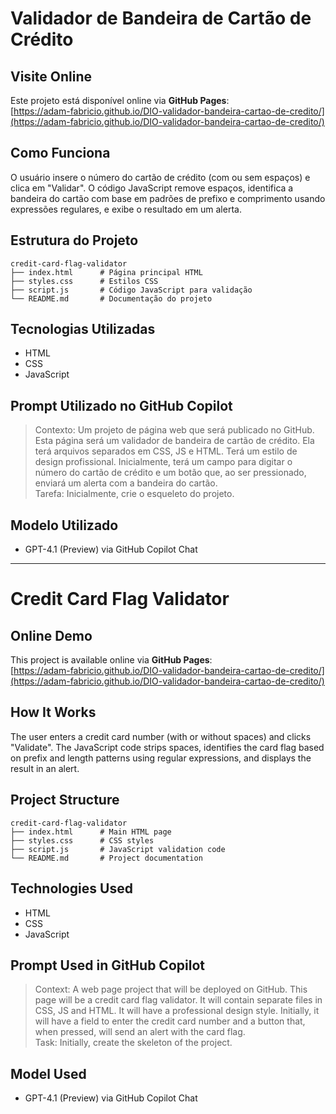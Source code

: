 # Validador de Bandeira de Cartão de Crédito

## Visite Online
Este projeto está disponível online via **GitHub Pages**:<br>
[https://adam-fabricio.github.io/DIO-validador-bandeira-cartao-de-credito/](https://adam-fabricio.github.io/DIO-validador-bandeira-cartao-de-credito/)

## Como Funciona
O usuário insere o número do cartão de crédito (com ou sem espaços) e clica em "Validar". O código JavaScript remove espaços, identifica a bandeira do cartão com base em padrões de prefixo e comprimento usando expressões regulares, e exibe o resultado em um alerta.

## Estrutura do Projeto
```
credit-card-flag-validator
├── index.html      # Página principal HTML
├── styles.css      # Estilos CSS
├── script.js       # Código JavaScript para validação
└── README.md       # Documentação do projeto
```

## Tecnologias Utilizadas
- HTML
- CSS
- JavaScript

## Prompt Utilizado no GitHub Copilot
> Contexto: Um projeto de página web que será publicado no GitHub. Esta página será um validador de bandeira de cartão de crédito. Ela terá arquivos separados em CSS, JS e HTML. Terá um estilo de design profissional. Inicialmente, terá um campo para digitar o número do cartão de crédito e um botão que, ao ser pressionado, enviará um alerta com a bandeira do cartão.  
> Tarefa: Inicialmente, crie o esqueleto do projeto.

## Modelo Utilizado
- GPT-4.1 (Preview) via GitHub Copilot Chat

---

# Credit Card Flag Validator

## Online Demo
This project is available online via **GitHub Pages**:<br>
[https://adam-fabricio.github.io/DIO-validador-bandeira-cartao-de-credito/](https://adam-fabricio.github.io/DIO-validador-bandeira-cartao-de-credito/)  

## How It Works
The user enters a credit card number (with or without spaces) and clicks "Validate". The JavaScript code strips spaces, identifies the card flag based on prefix and length patterns using regular expressions, and displays the result in an alert.

## Project Structure
```
credit-card-flag-validator
├── index.html      # Main HTML page
├── styles.css      # CSS styles
├── script.js       # JavaScript validation code
└── README.md       # Project documentation
```

## Technologies Used
- HTML
- CSS
- JavaScript

## Prompt Used in GitHub Copilot
> Context: A web page project that will be deployed on GitHub. This page will be a credit card flag validator. It will contain separate files in CSS, JS and HTML. It will have a professional design style. Initially, it will have a field to enter the credit card number and a button that, when pressed, will send an alert with the card flag.  
> Task: Initially, create the skeleton of the project.

## Model Used
- GPT-4.1 (Preview) via GitHub Copilot Chat